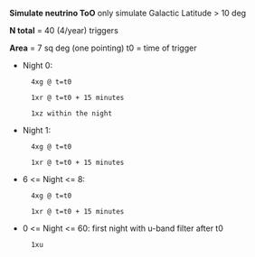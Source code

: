 

**Simulate neutrino ToO**
only simulate Galactic Latitude > 10 deg

**N total** = 40 (4/year) triggers

**Area** = 7 sq deg (one pointing)
t0 = time of trigger

* Night 0: 

        4xg @ t=t0

        1xr @ t=t0 + 15 minutes

        1xz within the night

* Night 1: 

        4xg @ t=t0

        1xr @ t=t0 + 15 minutes

* 6 <= Night <= 8:

        4xg @ t=t0

        1xr @ t=t0 + 15 minutes

* 0 <= Night <= 60: first night with u-band filter after t0
    
        1xu
